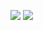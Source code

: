 ![](https://github-readme-stats.vercel.app/api?username=Mxtthieu&show_icons=true&theme=midnight-purple&line_height=27)
![](https://github-readme-stats.vercel.app/api/top-langs/?username=Mxtthieu&theme=midnight-purple&langs_count=4)
